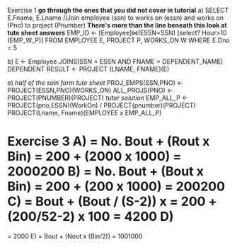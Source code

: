 Exercise 1 **go through the ones that you did not cover in tutorial**
a)
SELECT E.Fname, E.Lname
	//Join employee (ssn) to works on (essn) and
	works on (Pno) to project (Pnumber)
	**There's more than the line beneath this look at tute sheet answers**
	EMP_ID <- [Employee]⋈(ESSN=SSN) [select? Hour>10 (EMP_W_P)]
FROM EMPLOYEE E, PROJECT P, WORKS_ON W
WHERE E.Dno = 5

b)
E <- Employee JOINS(SSN = ESSN AND FNAME = DEPENDENT_NAME) DEPENDENT
RESULT <- PROJECT (LNAME, FNAME)(E)

e)
*half of the soln form tute sheet*
PROJ_EMPS(SSN,PNO) <- PROJECT(ESSN,PNO)(WORKS_ON)
ALL_PROJS(PNO) <- PROJECT(PNUMBER)(PROJECT)
*tutor solution*
EMP_ALL_P <- PROJECT(pno,ESSN)(WorkOn) / PROJECT(pnumber)(PROJECT)
PROJECT(Lname, Fname)(EMPLOYEE x EMP_ALL_P)

Exercise 3
A)
= No. Bout + (Rout x Bin)
= 200 + (2000 x 1000)
= 2000200
B)
= No. Bout + (Bout x Bin)
= 200 + (200 x 1000)
= 200200
C)
= Bout + (Bout / (S-2)) x 
= 200 + (200/52-2) x 100
= 4200
D)
=
= 2000
E)
= Bout + (Nout x (Bin/2))
= 1001000